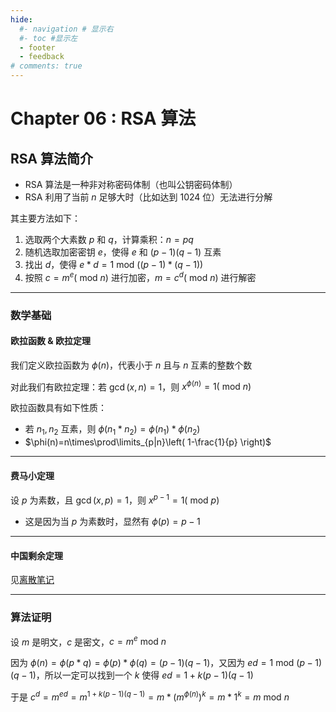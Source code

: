 ```yaml
---
hide:
  #- navigation # 显示右
  #- toc #显示左
  - footer
  - feedback
# comments: true
--- 
```


# Chapter 06 : RSA 算法

## RSA 算法简介

- RSA 算法是一种非对称密码体制（也叫公钥密码体制）
- RSA 利用了当前 $n$ 足够大时（比如达到 1024 位）无法进行分解

其主要方法如下：

1. 选取两个大素数 $p$ 和 $q$，计算乘积：$n=pq$
2. 随机选取加密密钥 $e$，使得 $e$ 和 $(p-1)(q-1)$ 互素
3. 找出 $d$，使得 $e*d=1\text{ mod } ((p-1)*(q-1))$
4. 按照 $c=m^e(\text{ mod }n)$ 进行加密，$m=c^d(\text{ mod }n)$ 进行解密
***
### 数学基础

#### 欧拉函数 & 欧拉定理

我们定义欧拉函数为 $\phi(n)$，代表小于 $n$ 且与 $n$ 互素的整数个数

对此我们有欧拉定理：若 $\gcd(x,n)=1$，则 $x^{\phi(n)}=1(\text{ mod }n)$

欧拉函数具有如下性质：

- 若 $n_1,n_2$ 互素，则 $\phi(n_1*n_2)=\phi(n_1)*\phi(n_2)$
- $\phi(n)=n\times\prod\limits_{p|n}\left( 1-\frac{1}{p} \right)$
***
#### 费马小定理

设 $p$ 为素数，且 $\gcd(x,p)=1$，则 $x^{p-1}=1(\text{ mod }p)$

- 这是因为当 $p$ 为素数时，显然有 $\phi(p)=p-1$
***
#### 中国剩余定理

见[离散笔记](https://brucejqs.github.io/MyNotebook/blog/Math/Discrete%20mathmatics/Discrete%20mathmatics%20notes-Ch04/#the-chinese-remainder-theorem)
***
### 算法证明

设 $m$ 是明文，$c$ 是密文，$c=m^e\text{ mod }n$

因为 $\phi(n)=\phi(p*q)=\phi(p)*\phi(q)=(p-1)(q-1)$，又因为 $ed=1\text{ mod }(p-1)(q-1)$，所以一定可以找到一个 $k$ 使得 $ed=1+k(p-1)(q-1)$

于是 $c^d=m^{ed}=m^{1+k(p-1)(q-1)}=m*(m^{\phi(n)})^k=m*1^k=m\text{ mod }n$